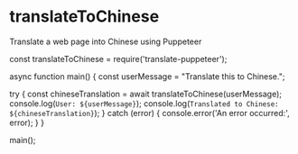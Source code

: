 # translateToChinese
Translate a web page into Chinese using Puppeteer


const translateToChinese = require('translate-puppeteer');

async function main() {
  const userMessage = "Translate this to Chinese.";

  try {
    const chineseTranslation = await translateToChinese(userMessage);
    console.log(`User: ${userMessage}`);
    console.log(`Translated to Chinese: ${chineseTranslation}`);
  } catch (error) {
    console.error('An error occurred:', error);
  }
}

main();
